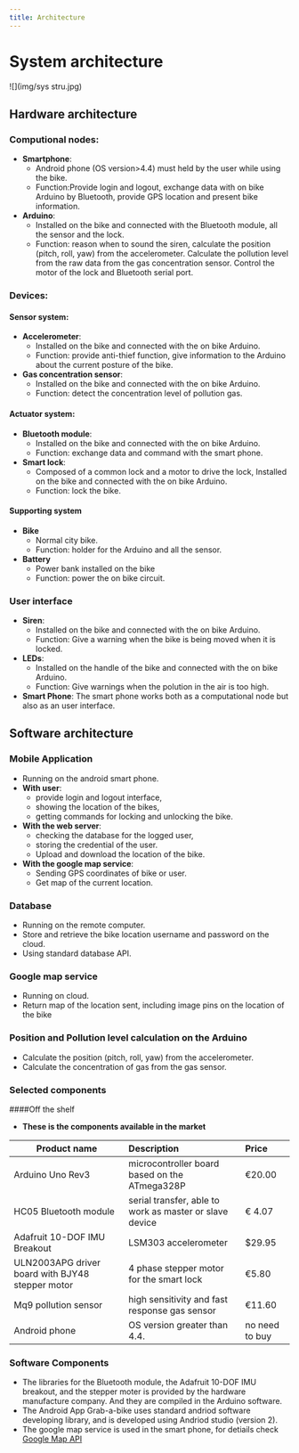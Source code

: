 ```yaml
---
title: Architecture
---
```

# System architecture

![](img/sys stru.jpg)

## 	Hardware architecture
### Computional nodes:
* **Smartphone**: 
    * Android phone (OS version>4.4) must held by the user while using the bike.
    * Function:Provide login and logout, exchange data with on bike Arduino by Bluetooth, provide GPS location and present bike information.
* **Arduino**:
	* Installed on the bike and connected with the Bluetooth module, all the sensor and the lock.
	* Function:  reason when to sound the siren, calculate the position (pitch, roll, yaw) from the accelerometer.
			Calculate the pollution level from the raw data from the gas concentration sensor.
			Control the motor of the lock and Bluetooth serial port.
	
### Devices:
#### Sensor system:
* **Accelerometer**:
	* Installed on the bike and connected with the on bike Arduino. 
	* Function: provide anti-thief function, give information to the Arduino about the current posture of the bike.
* **Gas concentration sensor**:
	* Installed on the bike and connected with the on bike Arduino.
	* Function: detect the concentration level of pollution gas.
#### Actuator system:
* **Bluetooth module**:
	* Installed on the bike and connected with the on bike Arduino.
	* Function: exchange data and command with the smart phone.
* **Smart lock**:
	* Composed of a common lock and a motor to drive the lock, Installed on the bike and connected with the on bike Arduino.
	* Function: lock the bike.

#### Supporting system
* **Bike**
	* Normal city bike.
	* Function: holder for the Arduino and all the sensor.
* **Battery**
	* Power bank installed on the bike 
	* Function: power the on bike circuit.
### User interface
* **Siren**:
	* Installed on the bike and connected with the on bike Arduino.
	* Function: Give a warning when the bike is being moved when it is locked.
* **LEDs**:
    * Installed on the handle of the bike and connected with the on bike Arduino.
    * Function: Give warnings when the polution in the air is too high.
* **Smart Phone**:
   The smart phone works both as a computational node but also as an user interface.

## Software architecture

### Mobile Application
* Running on the android smart phone.
* **With user**:
    * provide login and logout interface,
    * showing the location of the bikes,
    * getting commands for locking and unlocking the bike.
* **With the web server**:
    * checking the database for the logged user,
    * storing the credential of the user.
    * Upload and download the location of the bike.
* **With the google map service**:
	* Sending GPS coordinates of bike or user.
	* Get map of the current location.

### Database
* Running on the remote computer.
* Store and retrieve the bike location username and password on the cloud.
* Using standard database API.

### Google map service
* Running on cloud.
* Return map of the location sent, including image pins on the location of the bike

### Position and Pollution level calculation on the Arduino
*	Calculate the position (pitch, roll, yaw) from the accelerometer.
*	Calculate the concentration of gas from the gas sensor.

### Selected components

####Off the shelf

* **These is the components available in the market**

|Product name| Description | Price| 
|------------|:------|:------|
|Arduino Uno Rev3| microcontroller board based on the ATmega328P | €20.00|
|HC05 Bluetooth module| serial transfer, able to work as master or slave device |€ 4.07|
|Adafruit 10-DOF IMU Breakout | LSM303 accelerometer | $29.95|
|ULN2003APG driver board with BJY48 stepper motor | 4 phase stepper motor for the smart lock | €5.80|
|Mq9 pollution sensor |  high sensitivity and fast response gas sensor | €11.60|
|Android phone | OS version greater than 4.4.| no need to buy|

### Software Components
* The libraries for the Bluetooth module, the Adafruit 10-DOF IMU breakout, and the stepper moter is provided by the hardware manufacture company. And they are compiled in the Arduino software.
* The Android App Grab-a-bike uses standard andriod software developing library, and is developed using Andriod studio (version 2). 
* The google map service is used in the smart phone, for detiails check [Google Map API](https://developers.google.com/maps/documentation/android-api/)



